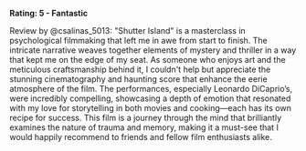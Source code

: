 **Rating: 5 - Fantastic**

Review by @csalinas_5013: "Shutter Island" is a masterclass in psychological filmmaking that left me in awe from start to finish. The intricate narrative weaves together elements of mystery and thriller in a way that kept me on the edge of my seat. As someone who enjoys art and the meticulous craftsmanship behind it, I couldn't help but appreciate the stunning cinematography and haunting score that enhance the eerie atmosphere of the film. The performances, especially Leonardo DiCaprio’s, were incredibly compelling, showcasing a depth of emotion that resonated with my love for storytelling in both movies and cooking—each has its own recipe for success. This film is a journey through the mind that brilliantly examines the nature of trauma and memory, making it a must-see that I would happily recommend to friends and fellow film enthusiasts alike.